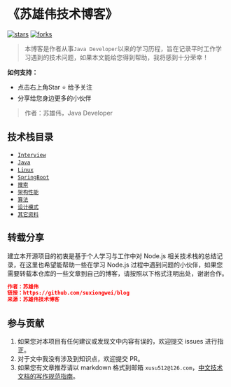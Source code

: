 # 《苏雄伟技术博客》

[![stars](https://badgen.net/github/stars/micromatch/micromatch)]() [![forks](https://badgen.net/github/forks/micromatch/micromatch)]() 

> 本博客是作者从事```Java Developer```以来的学习历程，旨在记录平时工作学习遇到的技术问题，如果本文能给您得到帮助，我将感到十分荣幸！

**如何支持：**

- 点击右上角Star :star: 给予关注
- 分享给您身边更多的小伙伴

> 作者：苏雄伟，Java Developer

## 技术栈目录

* [`Interview`](/Interview/README.md)
* [`Java`](https://github.com/suxiongwei/blog/tree/master/docs/Java)
* [`Linux`](https://github.com/suxiongwei/blog/tree/master/docs/Linux)
* [`SpringBoot`](https://github.com/suxiongwei/blog/tree/master/docs/SpringBoot)
* [`搜索`](https://github.com/suxiongwei/blog/tree/master/docs/搜索)
* [`架构性能`](https://github.com/suxiongwei/blog/tree/master/docs/架构性能)
* [`算法`](https://github.com/suxiongwei/blog/tree/master/docs/算法)
* [`设计模式`](https://github.com/suxiongwei/blog/tree/master/docs/设计模式)
* [`其它资料`](https://github.com/suxiongwei/blog/tree/master/docs/其它资料)

## 转载分享

建立本开源项目的初衷是基于个人学习与工作中对 Node.js 相关技术栈的总结记录，在这里也希望能帮助一些在学习 Node.js 过程中遇到问题的小伙伴，如果您需要转载本仓库的一些文章到自己的博客，请按照以下格式注明出处，谢谢合作。

```json
作者：苏雄伟
链接：https://github.com/suxiongwei/blog
来源：苏雄伟技术博客
```

## 参与贡献

1. 如果您对本项目有任何建议或发现文中内容有误的，欢迎提交 issues 进行指正。
2. 对于文中我没有涉及到知识点，欢迎提交 PR。
3. 如果您有文章推荐请以 markdown 格式到邮箱 `xusu512@126.com`，[中文技术文档的写作规范指南](https://github.com/ruanyf/document-style-guide)。
